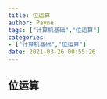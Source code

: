 ```yaml
---
title: 位运算
author: Payne
tags: ["计算机基础","位运算"]
categories:
- ["计算机基础","位运算"]
date: 2021-03-26 00:55:26
---
```

## 位运算